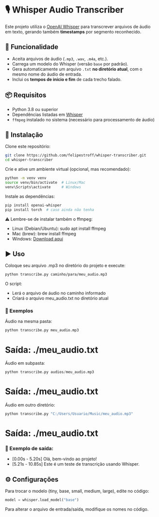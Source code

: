 # 🎙️ Whisper Audio Transcriber

Este projeto utiliza o [OpenAI Whisper](https://github.com/openai/whisper) para transcrever arquivos de áudio em texto, gerando também **timestamps** por segmento reconhecido.

## 🚀 Funcionalidade
- Aceita arquivos de áudio (`.mp3`, `.wav`, `.m4a`, etc.).
- Carrega um modelo do Whisper (versão `base` por padrão).
- Gera automaticamente um arquivo `.txt` **no diretório atual**, com o mesmo nome do áudio de entrada.
- Inclui os **tempos de início e fim** de cada trecho falado.

## 📦 Requisitos
- Python 3.8 ou superior
- Dependências listadas em [Whisper](https://github.com/openai/whisper)
- `ffmpeg` instalado no sistema (necessário para processamento de áudio)

## 🔧 Instalação

Clone este repositório:

```bash
git clone https://github.com/felipestroff/whisper-transcriber.git
cd whisper-transcriber
```

Crie e ative um ambiente virtual (opcional, mas recomendado):

```bash
python -m venv venv
source venv/bin/activate  # Linux/Mac
venv\Scripts\activate     # Windows
```

Instale as dependências:

```bash
pip install openai-whisper
pip install torch  # caso ainda não tenha
```

⚠️ Lembre-se de instalar também o ffmpeg:

- Linux (Debian/Ubuntu): sudo apt install ffmpeg
- Mac (brew): brew install ffmpeg
- Windows: [Download aqui](https://ffmpeg.org/download.html)

## ▶️ Uso

Coloque seu arquivo .mp3 no diretório do projeto e execute:

```bash
python transcribe.py caminho/para/meu_audio.mp3
```

O script:

- Lerá o arquivo de áudio no caminho informado
- Criará o arquivo meu_audio.txt no diretório atual

### 📂 Exemplos

Áudio na mesma pasta:

```python
python transcribe.py meu_audio.mp3
```
# Saída: ./meu_audio.txt

Áudio em subpasta:

```python
python transcribe.py audios/meu_audio.mp3
```
# Saída: ./meu_audio.txt

Áudio em outro diretório:

```python
python transcribe.py "C:/Users/Usuario/Music/meu_audio.mp3"
```
# Saída: ./meu_audio.txt

### 📂 Exemplo de saída:

- [0.00s - 5.20s] Olá, bem-vindo ao projeto!
- [5.21s - 10.85s] Este é um teste de transcrição usando Whisper.

## ⚙️ Configurações

Para trocar o modelo (tiny, base, small, medium, large), edite no código:

```python
model = whisper.load_model("base")
```

Para alterar o arquivo de entrada/saída, modifique os nomes no código.